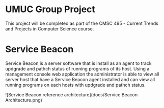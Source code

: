 # UMUC Group Project
This project will be completed as part of the CMSC 495 - Current Trends and Projects in Computer Science course.

# Service Beacon
Service Beacon is a server software that is install as an agent to track updgrade and pathch status of running programs of its host. 
Using a management console web application the administrator is able to view all server host that have a Service Beacon agent installed and can view all running programs on each hosts with updgrade and pathch status.

![Service Beacon reference architecture](docs/Service Beacon Architecture.png)


